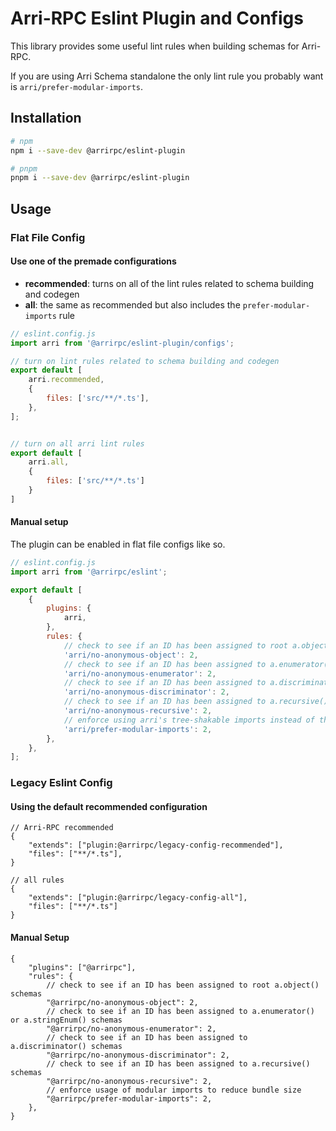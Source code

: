 # Arri-RPC Eslint Plugin and Configs

This library provides some useful lint rules when building schemas for Arri-RPC.

If you are using Arri Schema standalone the only lint rule you probably want is `arri/prefer-modular-imports`.

## Installation

```bash
# npm
npm i --save-dev @arrirpc/eslint-plugin

# pnpm
pnpm i --save-dev @arrirpc/eslint-plugin
```

## Usage

### Flat File Config

#### Use one of the premade configurations

- **recommended**: turns on all of the lint rules related to schema building and codegen
- **all**: the same as recommended but also includes the `prefer-modular-imports` rule

```js
// eslint.config.js
import arri from '@arrirpc/eslint-plugin/configs';

// turn on lint rules related to schema building and codegen
export default [
    arri.recommended,
    {
        files: ['src/**/*.ts'],
    },
];


// turn on all arri lint rules
export default [
    arri.all,
    {
        files: ['src/**/*.ts']
    }
]
```

#### Manual setup

The plugin can be enabled in flat file configs like so.

```js
// eslint.config.js
import arri from '@arrirpc/eslint';

export default [
    {
        plugins: {
            arri,
        },
        rules: {
            // check to see if an ID has been assigned to root a.object() schemas
            'arri/no-anonymous-object': 2,
            // check to see if an ID has been assigned to a.enumerator() or a.stringEnum() schemas
            'arri/no-anonymous-enumerator': 2,
            // check to see if an ID has been assigned to a.discriminator() schemas
            'arri/no-anonymous-discriminator': 2,
            // check to see if an ID has been assigned to a.recursive() schemas
            'arri/no-anonymous-recursive': 2,
            // enforce using arri's tree-shakable imports instead of the non tree-shakable imports to keep bundle sizes lower
            'arri/prefer-modular-imports': 2,
        },
    },
];
```

### Legacy Eslint Config

#### Using the default recommended configuration

```jsonc
// Arri-RPC recommended
{
    "extends": ["plugin:@arrirpc/legacy-config-recommended"],
    "files": ["**/*.ts"],
}

// all rules
{
    "extends": ["plugin:@arrirpc/legacy-config-all"],
    "files": ["**/*.ts"]
}
```

#### Manual Setup

```jsonc
{
    "plugins": ["@arrirpc"],
    "rules": {
        // check to see if an ID has been assigned to root a.object() schemas
        "@arrirpc/no-anonymous-object": 2,
        // check to see if an ID has been assigned to a.enumerator() or a.stringEnum() schemas
        "@arrirpc/no-anonymous-enumerator": 2,
        // check to see if an ID has been assigned to a.discriminator() schemas
        "@arrirpc/no-anonymous-discriminator": 2,
        // check to see if an ID has been assigned to a.recursive() schemas
        "@arrirpc/no-anonymous-recursive": 2,
        // enforce usage of modular imports to reduce bundle size
        "@arrirpc/prefer-modular-imports": 2,
    },
}
```
